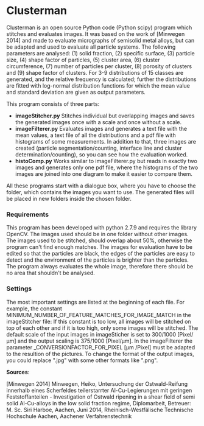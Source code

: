 # Clusterman

Clusterman is an open source Python code (Python scipy) program which stitches and evaluates images. It was based on the work of [Minwegen 2014] and made to evaluate micrographs of semisolid metal alloys, but can be adapted and used to evaluate all particle systems. The following parameters are analysed:
(1) solid fraction, (2) specific surface, (3) particle size, (4) shape factor of particles, (5) cluster area, (6) cluster circumference, (7) number of particles per cluster, (8) porosity of clusters and (9) shape factor of clusters.
For 3-9 distributions of 15 classes are generated, and the relative frequency is calculated; further the distributions are fitted with log-normal distribution functions for which the mean value and standard deviation are given as output parameters.

This program consists of three parts:
* **imageStitcher.py**
	Stitches individual but overlapping images and saves the generated images once with a scale and once without a scale.
* **imageFilterer.py**
	Evaluates images and generates a text file with the mean values, a text file of all the distributions and a pdf file with histograms of some measurements. In addition to that, three images are created (particle segmentation/counting, interface line and cluster determination/counting), so you can see how the evaluation worked.
* **histoComp.py**
	Works similar to imageFilterer.py but reads in exactly two images and generates only one pdf file, where the histograms of the two images are joined into one diagram to make it easier to compare them.

All these programs start with a dialogue box, where you have to choose the folder, which contains the images you want to use. The generated files will be placed in new folders inside the chosen folder.


### Requirements

This program has been developed with python 2.7.9 and requires the library OpenCV.
The images used should be in one folder without other images.
The images used to be stitched, should overlap about 50%, otherwise the program can't find enough matches.
The images for evaluation have to be edited so that the particles are black, the edges of the particles are easy to detect and the environment of the particles is brighter than the particles. The program always evaluates the whole image, therefore there should be no area that shouldn't be analysed.


### Settings

The most important settings are listed at the beginning of each file. For example, the constant MINIMUM_NUMBER_OF_FEATURE_MATCHES_FOR_IMAGE_MATCH in the imageStitcher file: If this constant is too low, all images will be stitched on top of each other and if it is too high, only some images will be stitched.
The default scale of the input images in imageSticher is set to 300/1000 [Pixel/μm] and the output scaling is 375/1000 [Pixel/μm].
In the imageFilterer the parameter _CONVERSIONFACTOR_FOR_PIXEL [μm /Pixel] must be adapted to the resultion of the pictures.
To change the format of the output images, you could replace ".jpg" with some other formats like ".png".


**Sources**:

[Minwegen 2014] Minwegen, Heiko, Untersuchung der Ostwald-Reifung innerhalb eines Scherfeldes teilerstarrter Al-Cu-Legierungen mit geringen Feststoffanteilen - Investigation of Ostwald ripening in a shear field of semi solid Al-Cu-alloys in the low solid fraction regime, Diplomarbeit, Betreuer: M. Sc. Siri Harboe, Aachen, Juni 2014, Rheinisch-Westfälische Technische Hochschule Aachen, Aachener Verfahrenstechnik
